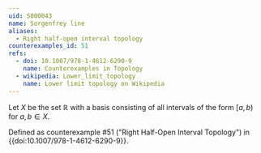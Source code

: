 ```yaml
---
uid: S000043
name: Sorgenfrey line
aliases:
  - Right half-open interval topology
counterexamples_id: 51
refs:
  - doi: 10.1007/978-1-4612-6290-9 
    name: Counterexamples in Topology
  - wikipedia: Lower_limit_topology
    name: Lower limit topology on Wikipedia
---
```

Let $X$ be the set $\mathbb{R}$ with a basis consisting of all intervals of the form $[a,b)$ for $a,b \in X$.

Defined as counterexample #51 ("Right Half-Open Interval Topology")
in {{doi:10.1007/978-1-4612-6290-9}}.

